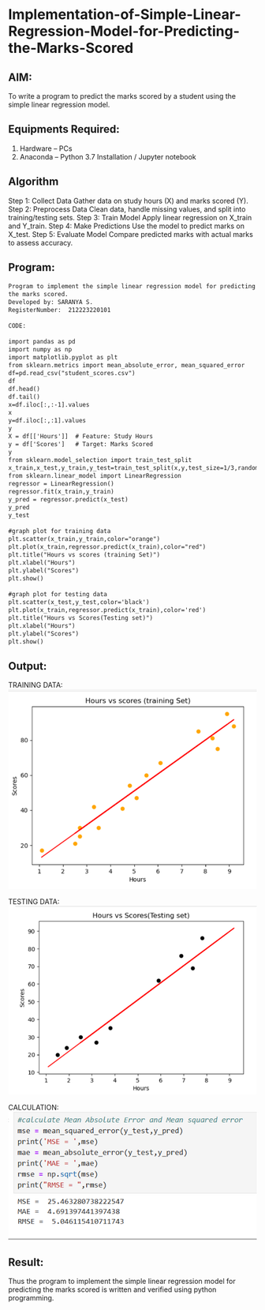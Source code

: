 # Implementation-of-Simple-Linear-Regression-Model-for-Predicting-the-Marks-Scored

## AIM:
To write a program to predict the marks scored by a student using the simple linear regression model.

## Equipments Required:
1. Hardware – PCs
2. Anaconda – Python 3.7 Installation / Jupyter notebook

## Algorithm
Step 1: Collect Data
Gather data on study hours (X) and marks scored (Y).
Step 2: Preprocess Data
Clean data, handle missing values, and split into training/testing sets.
Step 3: Train Model
Apply linear regression on X_train and Y_train.
Step 4: Make Predictions
Use the model to predict marks on X_test.
Step 5: Evaluate Model
Compare predicted marks with actual marks to assess accuracy.

## Program:
```
Program to implement the simple linear regression model for predicting the marks scored.
Developed by: SARANYA S.
RegisterNumber:  212223220101

CODE:

import pandas as pd
import numpy as np
import matplotlib.pyplot as plt
from sklearn.metrics import mean_absolute_error, mean_squared_error
df=pd.read_csv("student_scores.csv")
df
df.head()
df.tail()
x=df.iloc[:,:-1].values
x
y=df.iloc[:,:1].values
y
X = df[['Hours']]  # Feature: Study Hours
y = df['Scores']   # Target: Marks Scored
y
from sklearn.model_selection import train_test_split
x_train,x_test,y_train,y_test=train_test_split(x,y,test_size=1/3,random_state=0)
from sklearn.linear_model import LinearRegression
regressor = LinearRegression()
regressor.fit(x_train,y_train)
y_pred = regressor.predict(x_test)
y_pred
y_test

#graph plot for training data
plt.scatter(x_train,y_train,color="orange")
plt.plot(x_train,regressor.predict(x_train),color="red")
plt.title("Hours vs scores (training Set)")
plt.xlabel("Hours")
plt.ylabel("Scores")
plt.show()

#graph plot for testing data
plt.scatter(x_test,y_test,color='black')
plt.plot(x_train,regressor.predict(x_train),color='red')
plt.title("Hours vs Scores(Testing set)")
plt.xlabel("Hours")
plt.ylabel("Scores")
plt.show()
```

## Output:

TRAINING DATA:
![alt text](train.png)

TESTING DATA:
![alt text](test.png)

CALCULATION:
![alt text](calc.png)


## Result:
Thus the program to implement the simple linear regression model for predicting the marks scored is written and verified using python programming.
